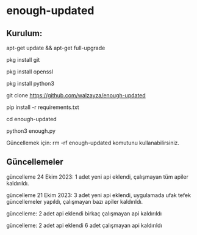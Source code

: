 # enough-updated

Kurulum:
---------------------------------------------------------------------------------------------------------
apt-get update && apt-get full-upgrade

pkg install git

pkg install openssl

pkg install python3

git clone https://github.com/walzayza/enough-updated

pip install -r requirements.txt

cd enough-updated

python3 enough.py

Güncellemek için: rm -rf enough-updated komutunu kullanabilirsiniz.

Güncellemeler
---------------------------------------------------------------------------------------------------------

güncelleme 24 Ekim 2023: 1 adet yeni api eklendi, çalışmayan tüm apiler kaldırıldı.

güncelleme 21 Ekim 2023: 3 adet yeni api eklendi, uygulamada ufak tefek güncellemeler yapıldı, çalışmayan bazı apiler kaldırıldı.

güncelleme: 2 adet api eklendi birkaç çalışmayan api kaldırıldı

güncelleme: 2 adet api eklendi 6 adet çalışmayan api kaldırıldı
